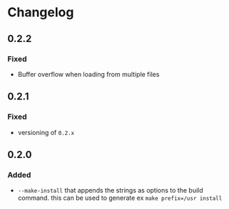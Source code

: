 # Changelog

## 0.2.2

### Fixed

- Buffer overflow when loading from multiple files

## 0.2.1

### Fixed

- versioning of `0.2.x`

## 0.2.0

### Added

- `--make-install` that appends the strings as options to the build command. this can be used to generate ex `make prefix=/usr install`
